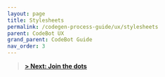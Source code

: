 ```yaml
---
layout: page
title: Stylesheets
permalink: /codegen-process-guide/ux/stylesheets
parent: CodeBot UX
grand_parent: CodeBot Guide
nav_order: 3
---
```



> **[> Next: Join the dots](navigation)**
